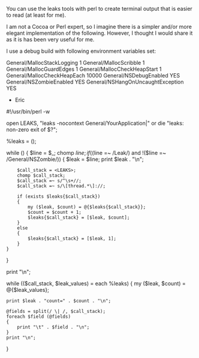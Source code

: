 You can use the leaks tools with perl to create terminal output that is easier to read (at least for me).

I am not a Cocoa or Perl expert, so I imagine there is a simpler and/or more elegant implementation of the following.  However, I thought I would share it as it is has been very useful for me.

I use a debug build with following environment variables set:

    
General/MallocStackLogging 1
General/MallocScribble 1
General/MallocGuardEdges 1
General/MallocCheckHeapStart 1
General/MallocCheckHeapEach 10000
General/NSDebugEnabled YES
General/NSZombieEnabled YES
General/NSHangOnUncaughtException YES


- Eric

    
#!/usr/bin/perl -w

open LEAKS, "leaks -nocontext General/YourApplication|" or die "leaks: non-zero exit of $?";

%leaks = ();
	
while (<LEAKS>)
{
	$line = $_;
	chomp $line;
	if (($line =~ /Leak/) and !($line =~ /General/NSZombie/))
	{
		$leak = $line;
		print $leak . "\n";
		
		$call_stack = <LEAKS>;
		chomp $call_stack;
		$call_stack =~ s/^\s+//;
		$call_stack =~ s/\[thread.*\]://;
		
		if (exists $leaks{$call_stack})
		{
			my ($leak, $count) = @{$leaks{$call_stack}};
			$count = $count + 1;
			$leaks{$call_stack} = [$leak, $count];
		}
		else
		{
			$leaks{$call_stack} = [$leak, 1];
		}
	}
}

print "\n";

while (($call_stack, $leak_values) = each %leaks)
{
	my ($leak, $count) = @{$leak_values};
	
	print $leak . "count=" . $count . "\n";

	@fields = split(/ \| /, $call_stack);
	foreach $field (@fields)
	{
		print "\t" . $field . "\n";
	}
	print "\n";
}
